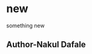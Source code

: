 # new
<style>
  .violet h2{
    color:"violet";
  }
</style>

something new
<br>
<div class="violet"><h2>Author-Nakul Dafale</h2></div>
